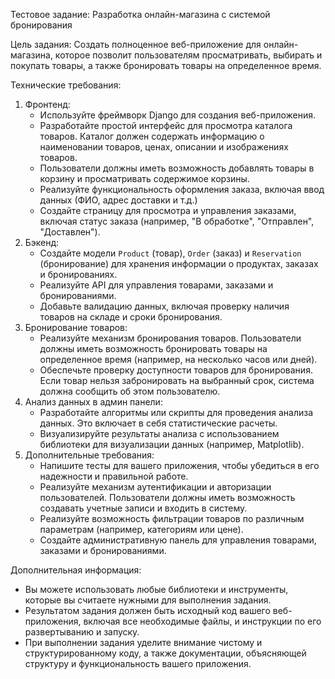 Тестовое задание: Разработка онлайн-магазина с системой бронирования

Цель задания: Создать полноценное веб-приложение для онлайн-магазина, которое позволит пользователям просматривать, выбирать и покупать товары, а также бронировать товары на определенное время.

Технические требования:

1. Фронтенд:
    - Используйте фреймворк Django для создания веб-приложения.
    - Разработайте простой интерфейс для просмотра каталога товаров. Каталог должен содержать информацию о наименовании товаров, ценах, описании и изображениях товаров.
    - Пользователи должны иметь возможность добавлять товары в корзину и просматривать содержимое корзины.
    - Реализуйте функциональность оформления заказа, включая ввод данных (ФИО, адрес доставки и т.д.)
    - Создайте страницу для просмотра и управления заказами, включая статус заказа (например, "В обработке", "Отправлен", "Доставлен").
2. Бэкенд:
    - Создайте модели `Product` (товар), `Order` (заказ) и `Reservation` (бронирование) для хранения информации о продуктах, заказах и бронированиях.
    - Реализуйте API для управления товарами, заказами и бронированиями.
    - Добавьте валидацию данных, включая проверку наличия товаров на складе и сроки бронирования.
3. Бронирование товаров:
    - Реализуйте механизм бронирования товаров. Пользователи должны иметь возможность бронировать товары на определенное время (например, на несколько часов или дней).
    - Обеспечьте проверку доступности товаров для бронирования. Если товар нельзя забронировать на выбранный срок, система должна сообщить об этом пользователю.
4. Анализ данных в админ панели:
    - Разработайте алгоритмы или скрипты для проведения анализа данных. Это включает в себя статистические расчеты.
    - Визуализируйте результаты анализа с использованием библиотеки для визуализации данных (например, Matplotlib).
5. Дополнительные требования:
    - Напишите тесты для вашего приложения, чтобы убедиться в его надежности и правильной работе.
    - Реализуйте механизм аутентификации и авторизации пользователей. Пользователи должны иметь возможность создавать учетные записи и входить в систему.
    - Реализуйте возможность фильтрации товаров по различным параметрам (например, категориям или цене).
    - Создайте административную панель для управления товарами, заказами и бронированиями.

Дополнительная информация:

- Вы можете использовать любые библиотеки и инструменты, которые вы считаете нужными для выполнения задания.
- Результатом задания должен быть исходный код вашего веб-приложения, включая все необходимые файлы, и инструкции по его развертыванию и запуску.
- При выполнении задания уделите внимание чистому и структурированному коду, а также документации, объясняющей структуру и функциональность вашего приложения.